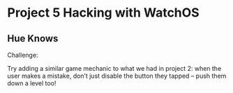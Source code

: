 # Project 5 Hacking with WatchOS

## Hue Knows

Challenge:

Try adding a similar game mechanic to what we had in project 2: when the user makes a mistake, don’t just disable the button they tapped – push them down a level too!
